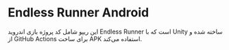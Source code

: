 # Endless Runner Android

این ریپو شامل کد پروژه بازی اندروید Endless Runner است که با Unity ساخته شده و از GitHub Actions برای ساخت APK استفاده می‌کند.
